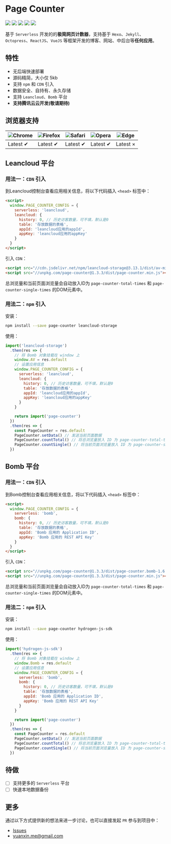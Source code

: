 # Page Counter

[![](https://img.shields.io/badge/based-serverless-ff69b4.svg?style=popout-square)](https://github.com/dongyuanxin/page-counter)
[![](https://img.shields.io/badge/build-success-success.svg?style=popout-square)](https://github.com/dongyuanxin/page-counter)
[![](https://img.shields.io/badge/code_size-5kb-success.svg?style=popout-square)](https://github.com/dongyuanxin/page-counter)
[![](https://img.shields.io/badge/release-v1.3.3-blue.svg?style=popout-square)](https://github.com/dongyuanxin/page-counter/issues)
[![](https://img.shields.io/badge/license-MIT-blue.svg?style=popout-square)](https://github.com/dongyuanxin/page-counter)


基于 `Serverless` 开发的的**极简网页计数器**，支持基于 `Hexo`、`Jekyll`、`Octopress`、`ReactJS`、`VueJS` 等框架开发的博客、网站、中后台等**任何应用**。

## 特性

- 无后端快速部署
- 源码精简，大小仅 5kb
- 支持 `npm` 和 `CDN` 引入
- 数据安全、自持有、永久存储
- 支持 `Leancloud`、`Bomb` 平台
- **支持腾讯云云开发(敬请期待)**

## 浏览器支持

| ![Chrome](https://raw.github.com/alrra/browser-logos/master/src/chrome/chrome_48x48.png) | ![Firefox](https://raw.github.com/alrra/browser-logos/master/src/firefox/firefox_48x48.png) | ![Safari](https://raw.github.com/alrra/browser-logos/master/src/safari/safari_48x48.png) | ![Opera](https://raw.github.com/alrra/browser-logos/master/src/opera/opera_48x48.png) | ![Edge](https://raw.github.com/alrra/browser-logos/master/src/edge/edge_48x48.png) |
| --- | --- | --- | --- | --- |
| Latest ✔ | Latest ✔ | Latest ✔ | Latest ✔ | Latest ×  |

## Leancloud 平台

### 用法一：`CDN` 引入

到Leancloud控制台查看应用相关信息，将以下代码插入 `<head>` 标签中：

```html
<script>
  window.PAGE_COUNTER_CONFIG = {
    serverless: 'leancloud',
    leancloud: {
      history: 0, // 历史访客数量，可不填，默认是0
      table: '存放数据的表格',
      appId: 'leancloud应用的appId',
      appKey: 'leancloud应用的appKey'
    }
  }
</script>
```

引入 `CDN`：

```html
<script src="//cdn.jsdelivr.net/npm/leancloud-storage@3.13.1/dist/av-min.js"></script>
<script src="//unpkg.com/page-counter@1.3.3/dist/page-counter.min.js"></script>
```

总浏览量和当前页面浏览量会自动放入ID为 `page-counter-total-times` 和 `page-counter-single-times` 的DOM元素中。

### 用法二：`npm` 引入

安装：

```sh
npm install --save page-counter leancloud-storage
```

使用：

```javascript
import('leancloud-storage')
  .then(res => {
    // 将 Bomb 对象挂载在 window 上
    window.AV = res.default
    // 设置应用信息
    window.PAGE_COUNTER_CONFIG = {
      serverless: 'leancloud',
      leancloud: {
        history: 0, // 历史访客数量，可不填，默认是0
        table: '存放数据的表格',
        appId: 'leancloud应用的appId',
        appKey: 'leancloud应用的appKey'
      }
    }

    return import('page-counter')
  })
  .then(res => {
    const PageCounter = res.default
    PageCounter.setData() // 发送当前页面数据
    PageCounter.countTotal() // 将总浏览量放入 ID 为 page-counter-total-times 的DOM元素中
    PageCounter.countSingle() // 将当前页面浏览量放入 ID 为 page-counter-single-times 的DOM元素中
  })
```

## Bomb 平台

### 用法一：`CDN` 引入

到Bomb控制台查看应用相关信息，将以下代码插入 `<head>` 标签中：

```html
<script>
  window.PAGE_COUNTER_CONFIG = {
    serverless: 'bomb',
    bomb: {
      history: 0, // 历史访客数量，可不填，默认是0
      table: '存放数据的表格',
      appId: 'Bomb 应用的 Application ID',
      appKey: 'Bomb 应用的 REST API Key'
    }
  }
</script>
```

引入 `CDN`：

```html
<script src="//unpkg.com/page-counter@1.3.3/dist/page-counter.bomb-1.6.7.min.js"></script>
<script src="//unpkg.com/page-counter@1.3.3/dist/page-counter.min.js"></script>
```

总浏览量和当前页面浏览量会自动放入ID为 `page-counter-total-times` 和 `page-counter-single-times` 的DOM元素中。

### 用法二：`npm` 引入

安装：

```sh
npm install --save page-counter hydrogen-js-sdk
```

使用：

```javascript
import('hydrogen-js-sdk')
  .then(res => {
    // 将 Bomb 对象挂载在 window 上
    window.Bomb = res.default
    // 设置应用信息
    window.PAGE_COUNTER_CONFIG = {
      serverless: 'bomb',
      bomb: {
        history: 0, // 历史访客数量，可不填，默认是0
        table: '存放数据的表格',
        appId: 'Bomb 应用的 Application ID',
        appKey: 'Bomb 应用的 REST API Key'
      }
    }

    return import('page-counter')
  })
  .then(res => {
    const PageCounter = res.default
    PageCounter.setData() // 发送当前页面数据
    PageCounter.countTotal() // 将总浏览量放入 ID 为 page-counter-total-times 的DOM元素中
    PageCounter.countSingle() // 将当前页面浏览量放入 ID 为 page-counter-single-times 的DOM元素中
  })
```

## 待做

- [ ] 支持更多的 `Serverless` 平台
- [ ] 快速本地数据备份

## 更多

通过以下方式提供新的想法来进一步讨论，也可以直接发起 `PR` 参与到项目中：

- [Issues](https://github.com/dongyuanxin/page-counter/issues)
- yuanxin.me@gmail.com